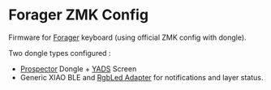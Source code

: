 # Forager ZMK Config

Firmware for [Forager](https://github.com/carrefinho/forager) keyboard (using official ZMK config with dongle).

Two dongle types configured :

* [Prospector](https://github.com/carrefinho/prospector) Dongle + [YADS](https://github.com/janpfischer/zmk-dongle-screen) Screen
* Generic XIAO BLE and [RgbLed Adapter](https://github.com/caksoylar/zmk-rgbled-widget) for notifications and layer status.
